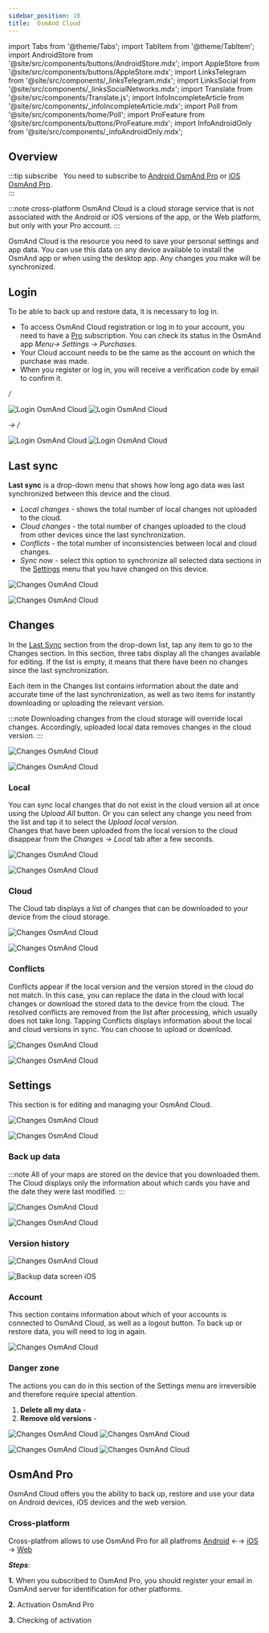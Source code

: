 ```yaml
---
sidebar_position: 10
title:  OsmAnd Cloud
---
```

import Tabs from '@theme/Tabs';
import TabItem from '@theme/TabItem';
import AndroidStore from '@site/src/components/buttons/AndroidStore.mdx';
import AppleStore from '@site/src/components/buttons/AppleStore.mdx';
import LinksTelegram from '@site/src/components/_linksTelegram.mdx';
import LinksSocial from '@site/src/components/_linksSocialNetworks.mdx';
import Translate from '@site/src/components/Translate.js';
import InfoIncompleteArticle from '@site/src/components/_infoIncompleteArticle.mdx';
import Poll from '@site/src/components/home/Poll';
import ProFeature from '@site/src/components/buttons/ProFeature.mdx';
import InfoAndroidOnly from '@site/src/components/_infoAndroidOnly.mdx';

<InfoIncompleteArticle/>

## Overview

:::tip subscribe
&nbsp;<ProFeature/> You need to subscribe to [Android OsmAnd Pro](../purchases/android.md#osmand-pro) or [iOS OsmAnd Pro](../purchases/ios.md#osmand-pro).  
:::

:::note cross-platform
OsmAnd Cloud is a cloud storage service that is not associated with the Android or iOS versions of the app, or the Web platform, but only with your Pro account.
:::

OsmAnd Cloud is the resource you need to save your personal settings and app data. You can use this data on any device available to install the OsmAnd app or when using the desktop app. Any changes you make will be synchronized.     


## Login

To be able to back up and restore data, it is necessary to log in.
- To access OsmAnd Cloud registration or log in to your account, you need to have a [Pro](#osmand-pro) subscription. You can check its status in the OsmAnd app *Menu→ Settings → Purchases*.  
- Your Cloud account needs to be the same as the account on which the purchase was made.  
- When you register or log in, you will receive a verification code by email to confirm it.

<Tabs groupId="operating-systems">

<TabItem value="android" label="Android">  

*<Translate android="true" ids="shared_string_menu,shared_string_settings,osmand_cloud,register_opr_create_new_account"/> / <Translate android="true" ids="register_opr_have_account"/>*  

![Login OsmAnd Cloud](@site/static/img/personal/osmand-cloud/cloud_1.png)  ![Login OsmAnd Cloud](@site/static/img/personal/osmand-cloud/cloud_17.png)

</TabItem>

<TabItem value="ios" label="iOS">  

*<Translate ios="true" ids="menu,shared_string_settings,osmand_cloud"/> → <Translate ios="true" ids="purchase_get"/> / <Translate ios="true" ids="cloud_existing_account"/>*

![Login OsmAnd Cloud](@site/static/img/personal/osmand-cloud/cloud_ios_1.png)  ![Login OsmAnd Cloud](@site/static/img/personal/osmand-cloud/cloud_ios_2.png)

</TabItem>

</Tabs>


## Last sync

**Last sync** is a drop-down menu that shows how long ago data was last synchronized between this device and the cloud.  
- *Local changes* - shows the total number of local changes not uploaded to the cloud.
- *Cloud changes* - the total number of changes uploaded to the cloud from other devices since the last synchronization.
- *Conflicts* - the total number of inconsistencies between local and cloud changes.
- *Sync now* - select this option to synchronize all selected data sections in the [Settings](#back-up-data) menu that you have changed on this device.

<Tabs groupId="operating-systems">

<TabItem value="android" label="Android">

*<Translate android="true" ids="shared_string_menu,shared_string_settings,osmand_cloud"/>*  

![Changes OsmAnd Cloud](@site/static/img/personal/osmand-cloud/cloud_16.png) 

</TabItem>

<TabItem value="ios" label="iOS"> 

*<Translate ios="true" ids="menu,shared_string_settings,osmand_cloud"/>*     

![Changes OsmAnd Cloud](@site/static/img/personal/osmand-cloud/cloud_ios_8-1.png)  

</TabItem>

</Tabs>  
 

## Changes

In the [Last Sync](#last-sync) section from the drop-down list, tap any item to go to the Changes section. In this section, three tabs display all the changes available for editing. If the list is empty, it means that there have been no changes since the last synchronization.  

Each item in the Changes list contains information about the date and accurate time of the last synchronization, as well as two items for instantly downloading or uploading the relevant version.  

:::note
Downloading changes from the cloud storage will override local changes. Accordingly, uploaded local data removes changes in the cloud version.
:::

<Tabs groupId="operating-systems">

<TabItem value="android" label="Android"> 

![Changes OsmAnd Cloud](@site/static/img/personal/osmand-cloud/cloud_11.png)  

</TabItem>

<TabItem value="ios" label="iOS"> 

![Changes OsmAnd Cloud](@site/static/img/personal/osmand-cloud/cloud_ios_9-1.png)  

</TabItem>

</Tabs>  


### Local

You can sync local changes that do not exist in the cloud version all at once using the *Upload All* button. Or you can select any change you need from the list and tap it to select the *Upload local version*.  
Changes that have been uploaded from the local version to the cloud disappear from the *Changes → Local* tab after a few seconds.  

<Tabs groupId="operating-systems">

<TabItem value="android" label="Android">

*<Translate android="true" ids="shared_string_menu,shared_string_settings,osmand_cloud,cloud_recent_changes,download_tab_local"/>*

![Changes OsmAnd Cloud](@site/static/img/personal/osmand-cloud/cloud_2.png)  

</TabItem>

<TabItem value="ios" label="iOS"> 

*<Translate ios="true" ids="menu,shared_string_settings,osmand_cloud,cloud_recent_changes,download_tab_local"/>* 

![Changes OsmAnd Cloud](@site/static/img/personal/osmand-cloud/cloud_ios_5.png)  

</TabItem>

</Tabs>  


### Cloud

The Cloud tab displays a list of changes that can be downloaded to your device from the cloud storage.

<Tabs groupId="operating-systems">

<TabItem value="android" label="Android">

*<Translate android="true" ids="shared_string_menu,shared_string_settings,osmand_cloud,cloud_recent_changes,shared_string_cloud"/>*

![Changes OsmAnd Cloud](@site/static/img/personal/osmand-cloud/cloud_14-1.png)  

</TabItem>

<TabItem value="ios" label="iOS"> 

*<Translate ios="true" ids="menu,shared_string_settings,osmand_cloud,cloud_recent_changes,shared_string_file_cloud"/>* 

![Changes OsmAnd Cloud](@site/static/img/personal/osmand-cloud/cloud_ios_6.png)  

</TabItem>

</Tabs>  


### Conflicts

Conflicts appear if the local version and the version stored in the cloud do not match. In this case, you can replace the data in the cloud with local changes or download the stored data to the device from the cloud. The resolved conflicts are removed from the list after processing, which usually does not take long.
Tapping Conflicts displays information about the local and cloud versions in sync. You can choose to upload or download.

<Tabs groupId="operating-systems">

<TabItem value="android" label="Android">

*<Translate android="true" ids="shared_string_menu,shared_string_settings,osmand_cloud,cloud_recent_changes,cloud_conflicts"/>*

![Changes OsmAnd Cloud](@site/static/img/personal/osmand-cloud/cloud_13-1.png)  

</TabItem>

<TabItem value="ios" label="iOS"> 

*<Translate ios="true" ids="menu,shared_string_settings,osmand_cloud,cloud_recent_changes,cloud_conflicts"/>*

![Changes OsmAnd Cloud](@site/static/img/personal/osmand-cloud/cloud_ios_7.png)  

</TabItem>

</Tabs>  


## Settings

This section is for editing and managing your OsmAnd Cloud.  

<Tabs groupId="operating-systems">

<TabItem value="android" label="Android">

*<Translate android="true" ids="shared_string_menu,shared_string_settings,osmand_cloud,shared_string_settings"/>*

![Changes OsmAnd Cloud](@site/static/img/personal/osmand-cloud/cloud_18.png)  

</TabItem>

<TabItem value="ios" label="iOS"> 

*<Translate ios="true" ids="menu,shared_string_settings,osmand_cloud,shared_string_settings"/>*

![Changes OsmAnd Cloud](@site/static/img/personal/osmand-cloud/cloud_ios_3-2.png)  

</TabItem>

</Tabs>  


### Back up data

<!--*<Translate android="true" ids="backup_data"/>* - select data and folders to back up.
*<Translate ios="true" ids="osmand_cloud"/>* - opens the screen where you can select data and folders to back up by clicklig on *<Translate ios="true" ids="backup_data"/>*.  

You can select data and folders to back up.  
1. *Settings* - .
2. *My Places* - .
3. *Resources* - . -->

:::note
All of your maps are stored on the device that you downloaded them. The Cloud displays only the information about which cards you have and the date they were last modified. 
:::

<Tabs groupId="operating-systems">

<TabItem value="android" label="Android">  

*<Translate android="true" ids="shared_string_menu,shared_string_settings,osmand_cloud,shared_string_settings,backup_data"/>*

![Changes OsmAnd Cloud](@site/static/img/personal/osmand-cloud/cloud_3.png) 

</TabItem>

<TabItem value="ios" label="iOS">  

*<Translate ios="true" ids="menu,shared_string_settings,osmand_cloud,shared_string_settings,backup_data"/>*

![Changes OsmAnd Cloud](@site/static/img/personal/osmand-cloud/cloud_ios_10.png)  

</TabItem>

</Tabs>


### Version history

<!--*<Translate android="true" ids="backup_version_history"/>* - shows data what keept in <Translate android="true" ids="backup_storage_taken"/>.  
Here there is info about using memory by clicking *<Translate ios="true" ids="manage_storage"/>*. -->

<Tabs groupId="operating-systems">

<TabItem value="android" label="Android">

*<Translate android="true" ids="shared_string_menu,shared_string_settings,osmand_cloud,shared_string_settings,backup_version_history"/>*

![Changes OsmAnd Cloud](@site/static/img/personal/osmand-cloud/cloud_19.png)  

</TabItem>

<TabItem value="ios" label="iOS"> 

*<Translate ios="true" ids="menu,shared_string_settings,osmand_cloud,shared_string_settings,manage_storage"/>*

![Backup data screen iOS](@site/static/img/personal/backup/backup_data_screen_1_ios.png)  

</TabItem>

</Tabs>  


### Account

This section contains information about which of your accounts is connected to OsmAnd Cloud, as well as a logout button. To back up or restore data, you will need to log in again.    

![Changes OsmAnd Cloud](@site/static/img/personal/osmand-cloud/cloud_9-1.png)


### Danger zone

The actions you can do in this section of the Settings menu are irreversible and therefore require special attention.  
1. **Delete all my data** - <Translate android="true" ids="backup_delete_all_data_warning"/>
2. **Remove old versions** - <Translate android="true" ids="backup_delete_old_data_warning"/>

<Tabs groupId="operating-systems">

<TabItem value="android" label="Android">

*<Translate android="true" ids="shared_string_menu,shared_string_settings,osmand_cloud,shared_string_settings,backup_danger_zone"/>*

![Changes OsmAnd Cloud](@site/static/img/personal/osmand-cloud/cloud_8.png)   ![Changes OsmAnd Cloud](@site/static/img/personal/osmand-cloud/cloud_7.png)  

</TabItem>

<TabItem value="ios" label="iOS"> 

*<Translate ios="true" ids="menu,shared_string_settings,osmand_cloud,shared_string_settings,backup_danger_zone"/>*

![Changes OsmAnd Cloud](@site/static/img/personal/osmand-cloud/cloud_ios_11.png)   ![Changes OsmAnd Cloud](@site/static/img/personal/osmand-cloud/cloud_ios_12.png)

</TabItem>

</Tabs>  


## OsmAnd Pro

OsmAnd Cloud offers you the ability to back up, restore and use your data on Android devices, iOS devices and the web version.

<!-- OsmAnd Pro is a subscription with all [OsmAnd features](../purchases/android.md#free-and-paid-features. Its main advantage is that it is **cross-platform**. This means that it can be bought in one Android store (Google Play, Amazon, Huawei AppGallery), and launched for iOS, for example.  -->

### Cross-platform

Cross-platfrom allows to use OsmAnd Pro for all platfroms [Android](../purchases/android.md) ←→ [iOS](../purchases/ios.md) → [Web](https://www.osmand.net/map)

***Steps***:

**1.** When you subscribed to OsmAnd Pro, you should register your email in OsmAnd server for identification for other platforms.

<!-- Register your account:
*OsmAnd Menu → Settings → OsmAnd Cloud → Create new account* 

note
Registration takes place on the platform on which the subscription was purchased.


After that, your email is a login for activation OsmAnd Pro for other platforms. -->

**2.** Activation OsmAnd Pro

**3.** Checking of activation

<!-- *OsmAnd Menu → Settings → OsmAnd Cloud → I already have an account*
*OsmAnd Menu → Settings → Purchases → Restore purchases* -->
